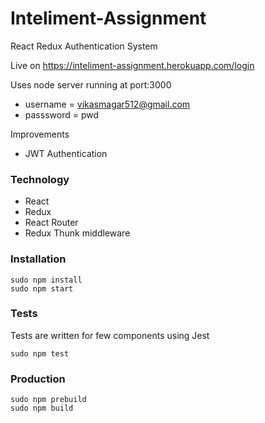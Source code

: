 
# Inteliment-Assignment

React Redux Authentication System

Live on https://inteliment-assignment.herokuapp.com/login

Uses node server running at port:3000
 * username = vikasmagar512@gmail.com
 * passsword = pwd
 
Improvements
 * JWT Authentication

### Technology
* React
* Redux
* React Router
* Redux Thunk middleware

### Installation

```
sudo npm install    
sudo npm start 
```

### Tests
 Tests are written for few components using Jest
``` 
sudo npm test 
```

### Production
 ```
sudo npm prebuild
sudo npm build
 ```

